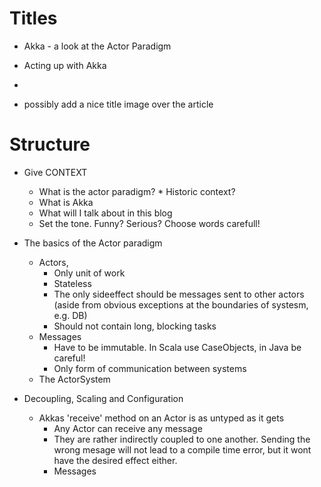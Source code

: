 # Titles
* Akka - a look at the Actor Paradigm
* Acting up with Akka
* 

* possibly add a nice title image over the article

# Structure
* Give CONTEXT
    * What is the actor paradigm?
          * Historic context?
    * What is Akka
    * What will I talk about in this blog
    * Set the tone. Funny? Serious? Choose words carefull!

* The basics of the Actor paradigm
    * Actors,
        * Only unit of work
        * Stateless
        * The only sideeffect should be messages sent to other actors (aside from obvious exceptions at the boundaries of systesm, e.g. DB)
        * Should not contain long, blocking tasks
    * Messages
        * Have to be immutable. In Scala use CaseObjects, in Java be careful!
        * Only form of communication between systems
    * The ActorSystem

* Decoupling, Scaling and Configuration
    * Akkas 'receive' method on an Actor is as untyped as it gets
        * Any Actor can receive any message
        * They are rather indirectly coupled to one another.
            Sending the wrong mesage will not lead to a compile time error, but it wont have the 
            desired effect either.
        * Messages  
